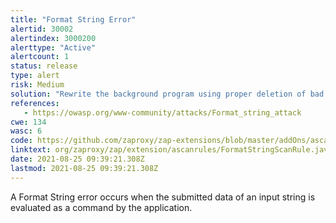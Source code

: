 ```yaml
---
title: "Format String Error"
alertid: 30002
alertindex: 3000200
alerttype: "Active"
alertcount: 1
status: release
type: alert
risk: Medium
solution: "Rewrite the background program using proper deletion of bad character strings.  This will require a recompile of the background executable."
references:
   - https://owasp.org/www-community/attacks/Format_string_attack
cwe: 134
wasc: 6
code: https://github.com/zaproxy/zap-extensions/blob/master/addOns/ascanrules/src/main/java/org/zaproxy/zap/extension/ascanrules/FormatStringScanRule.java
linktext: org/zaproxy/zap/extension/ascanrules/FormatStringScanRule.java
date: 2021-08-25 09:39:21.308Z
lastmod: 2021-08-25 09:39:21.308Z
---
```

A Format String error occurs when the submitted data of an input string is evaluated as a command by the application. 
